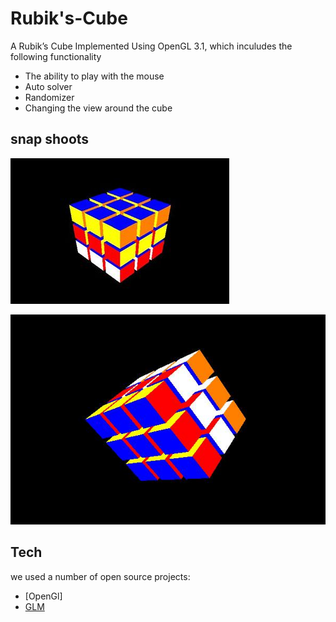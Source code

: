 Rubik's-Cube
============

A Rubik’s Cube Implemented Using OpenGL 3.1, which inculudes the following functionality
 - The ability to play with the mouse
 - Auto solver
 - Randomizer
 - Changing the view around the cube

snap shoots
-----------
![ScreenShot](http://github.com/azmy92/Rubik-s-Cube/blob/master/rub1.jpg?raw=true)

![ScreenShot](http://github.com/azmy92/Rubik-s-Cube/blob/master/rub2.jpg?raw=true)

Tech
----
we used a number of open source projects:
 * [OpenGl]
 * [GLM]

[GLM]:http://glm.g-truc.net/0.9.5/index.html
